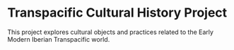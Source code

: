 # Transpacific Cultural History Project

This project explores cultural objects and practices related to the Early Modern Iberian Transpacific world. 
